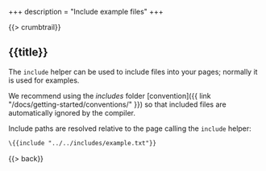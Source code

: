 +++
description = "Include example files"
+++

{{> crumbtrail}}

## {{title}}

The `include` helper can be used to include files into your pages; normally it is used for examples.

We recommend using the *includes* folder [convention]({{ link "/docs/getting-started/conventions/" }}) so that included files are automatically ignored by the compiler.

Include paths are resolved relative to the page calling the `include` helper:

```handlebars
\{{include "../../includes/example.txt"}}
```

{{> back}}
